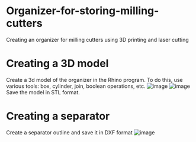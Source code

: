 # Organizer-for-storing-milling-cutters
Creating an organizer for milling cutters using 3D printing and laser cutting
# Creating a 3D model
Create a 3d model of the organizer in the Rhino program. To do this, use various tools: box, cylinder, join, boolean operations, etc.
![image](https://github.com/user-attachments/assets/b1f3085c-d40d-48f3-ace1-7593ece86f93)
![image](https://github.com/user-attachments/assets/7f336144-b9b5-4ec2-83b6-3297612c225e)
Save the model in STL format.
# Creating a separator
Create a separator outline and save it in DXF format
![image](https://github.com/user-attachments/assets/e32da25f-b3e4-4803-9650-52cb46c5708e)
